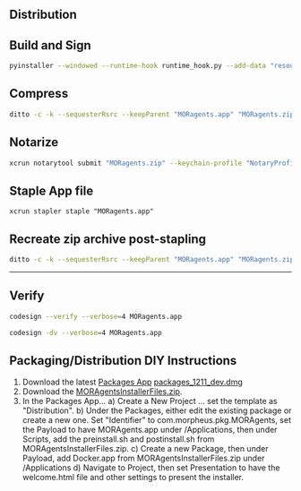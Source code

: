 ## Distribution

## Build and Sign
```sh
pyinstaller --windowed --runtime-hook runtime_hook.py --add-data "resources:resources" --osx-bundle-identifier "com.liquidtensor.moragents" --codesign-identity "Developer ID Application: Liquid Tensor LLC (ZQN244GMTD)" --name="MORagents" --icon="moragents.icns" --osx-entitlements-file "MORagents.entitlements" main.py
```

## Compress
```sh
ditto -c -k --sequesterRsrc --keepParent "MORagents.app" "MORagents.zip"
````

## Notarize
```sh
xcrun notarytool submit "MORagents.zip" --keychain-profile "NotaryProfile" --wait
```

## Staple App file
```shell
xcrun stapler staple "MORagents.app"
```

## Recreate zip archive post-stapling
```sh
ditto -c -k --sequesterRsrc --keepParent "MORagents.app" "MORagents.zip"
````

---


## Verify
```sh
codesign --verify --verbose=4 MORagents.app

codesign -dv --verbose=4 MORagents.app
```

## Packaging/Distribution DIY Instructions

1. Download the latest [Packages App](http://s.sudre.free.fr/Software/Packages/about.html) [packages_1211_dev.dmg](http://s.sudre.free.fr/files/Packages_1211_dev.dmg)
2. Download the [MORAgentsInstallerFiles.zip](https://drive.google.com/drive/folders/16AEWPuzubAMS68kPU0DdNDZQL84EM1oA).
3. In the Packages App...
a) Create a New Project ... set the template as "Distribution".
b) Under the Packages, either edit the existing package or create a new one. Set "Identifier" to com.morpheus.pkg.MORAgents, set the Payload to have MORAgents.app under /Applications, then under Scripts, add the preinstall.sh and postinstall.sh from MORAgentsInstallerFiles.zip.
c) Create a new Package, then under Payload, add Docker.app from MORAgentsInstallerFiles.zip under /Applications
d) Navigate to Project, then set Presentation to have the welcome.html file and other settings to present the installer.
